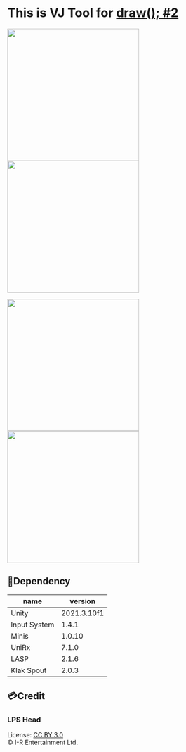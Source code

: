 # This is VJ Tool for [draw(); #2](https://sites.google.com/view/function-draw/home)

<p>
  <img src="https://user-images.githubusercontent.com/15060080/215949482-bf5b0ac4-c624-43e4-bf3c-4b04627325c8.gif" width="300">
  <img src="https://user-images.githubusercontent.com/15060080/215949486-1372f723-b66f-4d62-9c88-599e2edd7e36.gif" width="300">
</p>
<p>
  <img src="https://user-images.githubusercontent.com/15060080/215949487-62fcf228-604a-4a18-9a46-73afd52a3a79.gif" width="300">
  <img src="https://user-images.githubusercontent.com/15060080/215951544-459f7035-8c81-4f36-96f0-a0e8d530aeb5.gif" width="300">
</p>

📎Dependency
-------

<table>
  <thead>
    <tr>
      <th>name</th> <th>version</th>
    </tr>
  </thead>
  <tr>
    <td> Unity </td> <td>2021.3.10f1</td>
  </tr>
  <tr>
    <td> Input System </td> <td>1.4.1</td>
  </tr>
  <tr>
    <td> Minis </td> <td>1.0.10</td>
  </tr>
  <tr>
    <td> UniRx </td> <td>7.1.0</td>
  </tr>
  <tr>
    <td> LASP </td> <td>2.1.6</td>
  </tr>
  <tr>
    <td> Klak Spout </td> <td>2.0.3</td>
  </tr>
</table>

💳Credit
-------

### LPS Head
License: [CC BY 3.0](https://creativecommons.org/licenses/by/3.0/deed.ja)  
© I-R Entertainment Ltd.
